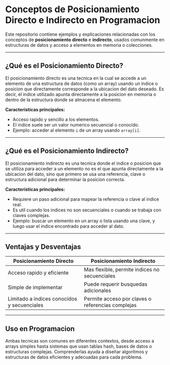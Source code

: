 
# Conceptos de Posicionamiento Directo e Indirecto en Programacion

Este repositorio contiene ejemplos y explicaciones relacionadas con los conceptos de **posicionamiento directo** e **indirecto**, usados comunmente en estructuras de datos y acceso a elementos en memoria o colecciones.

---

## ¿Qué es el Posicionamiento Directo?

El posicionamiento directo es una tecnica en la cual se accede a un elemento de una estructura de datos (como un array) usando un indice o posicion que directamente corresponde a la ubicacion del dato deseado. Es decir, el indice utilizado apunta directamente a la posicion en memoria o dentro de la estructura donde se almacena el elemento.

**Características principales:**

- Acceso rapido y sencillo a los elementos.
- El indice suele ser un valor numerico secuencial o conocido.
- Ejemplo: acceder al elemento `i` de un array usando `array[i]`.

---

## ¿Qué es el Posicionamiento Indirecto?

El posicionamiento indirecto es una tecnica donde el indice o posicion que se utiliza para acceder a un elemento no es el que apunta directamente a la ubicacion del dato, sino que primero se usa una referencia, clave o estructura adicional para determinar la posicion correcta.

**Características principales:**

- Requiere un paso adicional para mapear la referencia o clave al indice real.
- Es util cuando los indices no son secuenciales o cuando se trabaja con claves complejas.
- Ejemplo: buscar un elemento en un array o lista usando una clave, y luego usar el indice encontrado para acceder al dato.

---

## Ventajas y Desventajas

| Posicionamiento Directo              | Posicionamiento Indirecto               |
|------------------------------------|---------------------------------------|
| Acceso rapido y eficiente           | Mas flexible, permite indices no secuenciales |
| Simple de implementar               | Puede requerir busquedas adicionales  |
| Limitado a indices conocidos y secuenciales | Permite acceso por claves o referencias complejas |

---

## Uso en Programacion

Ambas tecnicas son comunes en diferentes contextos, desde acceso a arrays simples hasta sistemas que usan tablas hash, bases de datos o estructuras complejas. Comprenderlas ayuda a diseñar algoritmos y estructuras de datos eficientes y adecuadas para cada problema.